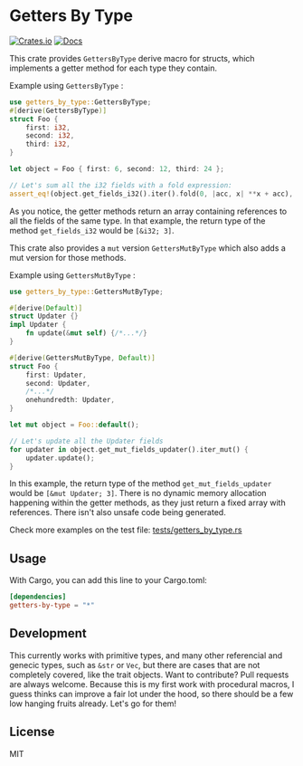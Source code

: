 # Getters By Type

[![Crates.io](https://img.shields.io/crates/v/getters-by-type.svg)](https://crates.io/crates/getters-by-type)
[![Docs](https://docs.rs/getters-by-type/badge.svg)](https://docs.rs/getters-by-type)

This crate provides `GettersByType` derive macro for structs, which implements a getter method for each type they contain.

Example using `GettersByType` :

```rust
use getters_by_type::GettersByType;
#[derive(GettersByType)]
struct Foo {
    first: i32,
    second: i32,
    third: i32,
}

let object = Foo { first: 6, second: 12, third: 24 };

// Let's sum all the i32 fields with a fold expression:
assert_eq!(object.get_fields_i32().iter().fold(0, |acc, x| **x + acc), 42);
```

As you notice, the getter methods return an array containing references to all the fields of the same type.
In that example, the return type of the method `get_fields_i32` would be `[&i32; 3]`.

This crate also provides a `mut` version `GettersMutByType` which also adds a mut version for those methods.

Example using `GettersMutByType` :


```rust
use getters_by_type::GettersMutByType;

#[derive(Default)]
struct Updater {}
impl Updater {
    fn update(&mut self) {/*...*/}
}

#[derive(GettersMutByType, Default)]
struct Foo {
    first: Updater,
    second: Updater,
    /*...*/
    onehundredth: Updater,
}

let mut object = Foo::default();

// Let's update all the Updater fields
for updater in object.get_mut_fields_updater().iter_mut() {
    updater.update();
}
```

In this example, the return type of the method `get_mut_fields_updater` would be `[&mut Updater; 3]`.
There is no dynamic memory allocation happening within the getter methods, as they just return a fixed array with references.
There isn't also unsafe code being generated.

Check more examples on the test file: [tests/getters_by_type.rs](tests/getters_by_type.rs)

## Usage

With Cargo, you can add this line to your Cargo.toml:

```toml
[dependencies]
getters-by-type = "*"
```

## Development

This currently works with primitive types, and many other referencial and genecic types, such as `&str` or `Vec`, but there are cases that are not completely covered, like the trait objects. Want to contribute? Pull requests are always welcome. Because this is my first work with procedural macros, I guess thinks can improve a fair lot under the hood, so there should be a few low hanging fruits already. Let's go for them!

## License

MIT
